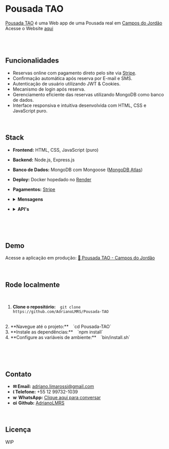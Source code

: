 # Pousada TAO
[Pousada TAO](https://github.com/AdrianoLMRS/Pousada-TAO "Pousada TAO") é uma Web app de uma Pousada real em [Campos do Jordão](http://https://www.google.com/maps?ll=-22.73301,-45.58613&z=13&t=m&hl=pt-BR&gl=BR&mapclient=embed&q=Campos+do+Jord%C3%A3o+SP+12460-000 "Campos do Jordão")<br>Acesse o Website [aqui](https://pousada-tao.onrender.com/ "aqui") <br><br><br><br>
## Funcionalidades

- Reservas online com pagamento direto pelo site via [Stripe](https://www.nerdwallet.com/article/small-business/what-is-stripe).
- Confirmação automática após reserva por E-mail e SMS.
- Autenticação de usuário utilizando JWT & Cookies.
- Mecanismo de login após reserva.
- Gerenciamento eficiente das reservas utilizando MongoDB como banco de dados.
- Interface responsiva e intuitiva desenvolvida com HTML, CSS e JavaScript puro. <br><br><br>

## Stack
- **Frontend:** HTML, CSS, JavaScript (puro)
- **Backend:** Node.js, Express.js
- **Banco de Dados:** MongoDB com Mongoose ([MongoDB Atlas](https://www.mongodb.com/resources/products/platform/mongodb-atlas-tutorial))
- **Deploy:** Docker hopedado no [Render](https://render.com/about)
- **Pagamentos:** [Stripe](https://www.nerdwallet.com/article/small-business/what-is-stripe)<div>
- <details>
  <summary><strong>Mensagens</strong></summary>
  
  - **Email:** Nodemailer  
  - **SMS:** Twilio (desativado por enquanto 😭)
</details>

- <details>
  <summary><strong>API's</strong></summary>

  - **Stripe**  
  - **Auth0 com MongoDB** (desativado pois não é mais necessário [Commit](https://github.com/AdrianoLMRS/Website/commit/961443c099e786a387a5444cd0e4d5208955daaf), [Issue](https://github.com/AdrianoLMRS/Website/issues/6))
</details></div>
<br><br><br>

## Demo
Acesse a aplicação em produção:
[🔗 Pousada TAO - Campos do Jordão](https://pousada-tao.onrender.com/)
<br><br><br>

## Rode localmente
<br>

1.  **Clone o repositório:**&emsp;`git clone https://github.com/AdrianoLMRS/Pousada-TAO`
<br>
2. **Navegue até o projeto:**&emsp;`cd Pousada-TAO`
<br>
3. **Instale as dependências:**&emsp;`npm install`
<br>
4. **Configure as variáveis de ambiente:**&emsp;`bin/install.sh`
<br>

<br><br><br>

## Contato

- **✉ Email:** adriano.limarossi@gmail.com
- **🕻 Telefone:** +55 12 99732-1039
- **<img width="14" height="14"  src="https://img.icons8.com/fluency-systems-filled/50/whatsapp.png" alt="whatsapp-icon"/> WhatsApp:** [Clique aqui para conversar](https://wa.me/5512997321039)
- **<img width="14" height="14" src="https://img.icons8.com/material-outlined/14/github.png" alt="github-icon"/> Github:** [AdrianoLMRS](https://github.com/AdrianoLMRS)
<br><br><br>

## Licença
WIP